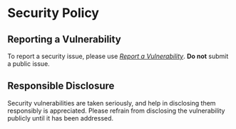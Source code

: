 # Security Policy

## Reporting a Vulnerability

To report a security issue, please use [*Report a Vulnerability*](https://github.com/jhnc-oss/meta-protos/security/advisories/new). **Do not** submit a public issue.

## Responsible Disclosure

Security vulnerabilities are taken seriously, and help in disclosing them responsibly is appreciated. Please refrain from disclosing the vulnerability publicly until it has been addressed.
